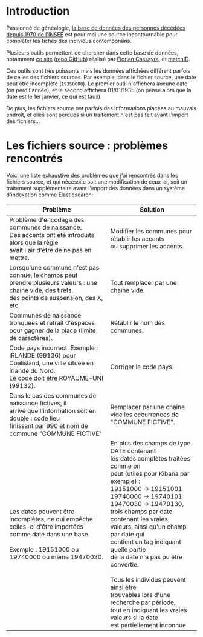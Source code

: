 # Introduction

Passionné de généalogie, [la base de données des personnes décédées depuis 1970 de l'INSEE](https://www.insee.fr/fr/information/4190491) est pour moi une source incontournable pour compléter les fiches des individus contemporains.

Plusieurs outils permettent de chercher dans cette base de données, notamment [ce site](https://arbre.app/insee) ([repo GitHub](https://github.com/FlorianCassayre/insee-db)) réalisé par [Florian Cassayre](https://florian.cassayre.me), et [matchID](https://deces.matchid.io/search).

Ces outils sont très puissants mais les données affichées différent parfois de celles des fichiers sources. Par exemple, dans le fichier source, une date peut être incomplète (`19350000`). Le premier outil n'affichera aucune date (on perd l'année), et le second affichera 01/01/1935 (on pense alors que la date est le 1er janvier, ce qui est faux).

De plus, les fichiers source ont parfois des informations placées au mauvais endroit, et elles sont perdues si un traitement n'est pas fait avant l'import des fichiers...

# Les fichiers source : problèmes rencontrés

Voici une liste exhaustive des problèmes que j'ai rencontrés dans les fichiers source, et qui nécessite soit une modification de ceux-ci, soit un traitement supplémentaire avant l'import des données dans un système d'indexation comme Elasticsearch:

| Problème                                                                                                                                                           	| Solution                                                                                                                                                                                                                                                                                                                                                                                                                                                                                                                                                           	|
|--------------------------------------------------------------------------------------------------------------------------------------------------------------------	|--------------------------------------------------------------------------------------------------------------------------------------------------------------------------------------------------------------------------------------------------------------------------------------------------------------------------------------------------------------------------------------------------------------------------------------------------------------------------------------------------------------------------------------------------------------------	|
| Problème d'encodage des communes de naissance.<br>Des accents ont été introduits alors que la règle<br>avait l'air d'être de ne pas en mettre.                     	| Modifier les communes pour rétablir les accents<br>ou supprimer les accents.                                                                                                                                                                                                                                                                                                                                                                                                                                                                                       	|
| Lorsqu'une commune n'est pas connue, le champs peut<br>prendre plusieurs valeurs : une chaine vide, des tirets,<br>des points de suspension, des X, etc.           	| Tout remplacer par une chaîne vide.                                                                                                                                                                                                                                                                                                                                                                                                                                                                                                                                	|
| Communes de naissance tronquées et retrait d'espaces<br>pour gagner de la place (limite de caractères).                                                            	| Rétablir le nom des communes.                                                                                                                                                                                                                                                                                                                                                                                                                                                                                                                                      	|
| Code pays incorrect. Exemple : IRLANDE (99136) pour<br>Coalisland, une ville située en Irlande du Nord.<br>Le code doit être ROYAUME-UNI (99132).                  	| Corriger le code pays.                                                                                                                                                                                                                                                                                                                                                                                                                                                                                                                                             	|
| Dans le cas des communes de naissance fictives, il<br>arrive que l'information soit en double : code lieu<br>finissant par 990 et nom de commune "COMMUNE FICTIVE" 	| Remplacer par une chaîne vide les occurrences de<br>"COMMUNE FICTIVE".                                                                                                                                                                                                                                                                                                                                                                                                                                                                                             	|
| Les dates peuvent être incomplètes, ce qui empêche<br>celles-ci d'être importées comme date dans une base.<br><br>Exemple : 19151000 ou 19740000 ou même 19470030. 	| En plus des champs de type DATE contenant<br>les dates complètes traitées comme on<br>peut (utiles pour Kibana par exemple) :<br>19151000 -> 19151001<br>19740000 -> 19740101<br>19470030 -> 19470130,<br>trois champs par date contenant les vraies<br>valeurs, ainsi qu'un champ par date qui<br>contient un tag indiquant quelle partie<br>de la date n'a pas pu être convertie.<br><br>Tous les individus peuvent ainsi être<br>trouvables lors d'une recherche par période,<br>tout en indiquant les vraies valeurs si la date<br>est partiellement inconnue. 	|